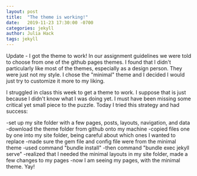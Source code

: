 ```yaml
---
layout: post
title:  "The theme is working!"
date:   2019-11-23 17:30:00 -0700
categories: jekyll 
author: Julia Hack
tags: jekyll
---
```


Update - I got the theme to work! In our assignment guidelines we were told to choose from one of the github pages themes. I found that I didn't particularly like most of the themes, especially as a design person. They were just not my style. I chose the "minimal" theme and I decided I would just try to customize it more to my liking. 

I struggled in class this week to get a theme to work. I suppose that is just because I didn't know what I was doing yet. I must have been missing some critical yet small piece to the puzzle. Today I tried this strategy and had success:

-set up my site folder with a few pages, posts, layouts, navigation, and data
-download the theme folder from github onto my machine
-copied files one by one into my site folder, being careful about which ones I wanted to replace
-made sure the gem file and config file were from the minimal theme
-used command "bundle install"
-then command "bundle exec jekyll serve"
-realized that I needed the minimal layouts in my site folder, made a few changes to my pages
-now I am seeing my pages, with the minimal theme. Yay!